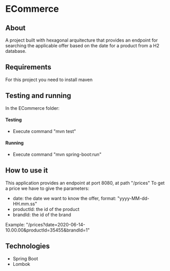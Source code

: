 # ECommerce

## About
A project built with hexagonal arquitecture that provides an endpoint for searching the applicable offer based on the date for a product from a H2 database.

## Requirements
For this project you need to install maven

## Testing and running
In the ECommerce folder:
#### Testing
- Execute command "mvn test"
#### Running
- Execute command "mvn spring-boot:run"

## How to use it
This application provides an endpoint at port 8080, at path "/prices"
To get a price we have to give the parameters:
 - date: the date we want to know the offer, format: "yyyy-MM-dd-HH.mm.ss"
 - productId: the id of the product
 - brandId: the id of the brand
 
Example: "/prices?date=2020-06-14-10.00.00&productId=35455&brandId=1"

## Technologies
 - Spring Boot
 - Lombok
